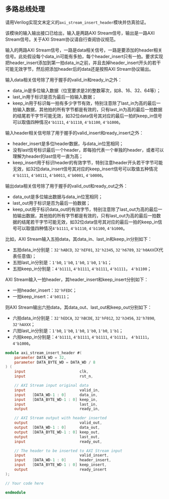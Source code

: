 ## 多路总线处理

请用Verilog实现文末定义的`axi_stream_insert_header`模块并仿真验证。

该模块的输入输出接口已给出，输入是两路AXI Stream信号，输出是一路AXI Stream信号。关于AXI Stream协议请自行查阅协议规范。

输入的两路AXI Stream信号，一路是data相关信号，一路是要添加的header相关信号。此处假设每个data_in可能有多拍，每个header_insert只有一拍。要求实现把header_insert添加到第一拍data_in之前，并且去掉header_insert开头的若干可能无效字节，然后把添加header后的data还是按照AXI Stream协议输出。

输入data相关信号除了用于握手的valid_in和ready_in之外：
- data_in是多位输入数据（位宽要求是2的整数幂次，如8、16、32、64等）；
- last_in用于标识是否为最后一拍输入数据；
- keep_in用于标识每一拍有多少字节有效，特别注意除了last_in为高的最后一拍输入数据，其他拍的所有字节都是有效的，只有last_in为高的最后一拍数据的结尾若干字节可能无效，如32位data信号其对应的最后一拍的keep_in信号可以取值四种情况`4'b1111`, `4'b1110`, `4'b1100`, `4'b1000`。

输入header相关信号除了用于握手的valid_insert和ready_insert之外：
- header_insert是多位header数据，与data_in位宽相同；
- 没有last信号标识最后一个header，即每拍代表一个单独的header，或者可以理解为header的last信号一直为高；
- keep_insert用于标识header的有效字节，特别注意header开头若干字节可能无效，如32位data_insert信号其对应的keep_insert信号可以取值五种情况`4'b1111`, `4'b0111`, `4'b0011`, `4'b0001`, `4'b0000`。

输出data相关信号除了用于握手的valid_out和ready_out之外：
- data_out是多位输出数据与data_in位宽相同；
- last_out用于标识是否为最后一拍数据；
- keep_out用于标识data_out的有效字节，特别注意除了last_out为高的最后一拍输出数据，其他拍的所有字节都是有效的，只有last_out为高的最后一拍数据的结尾若干字节可能无效，如32位data信号其对应的最后一拍的keep_in信号可以取值四种情况`4'b1111`, `4'b1110`, `4'b1100`, `4'b1000`。


比如，AXI Stream输入五拍data，其data_in、last_in和keep_in分别如下：
- 五拍data_in分别是：`32'hABCD`, `32'hEF01`, `32'h2345`, `32'h6789`, `32'h0AXX`(X代表任意值)；
- 五拍last_in分别是：`1'b0`, `1'b0`, `1'b0`, `1'b0`, `1'b1`；
- 五拍keep_in分别是：`4'b1111`, `4'b1111`, `4'b1111`, `4'b1111`， `4'b1100`；

AXI Stream输入一拍header，其header_insert和keep_insert分别如下：
- 一拍header_insert：`32'hFEDC`；
- 一拍keep_insert：`4'b0111`；

则AXI Stream输出六拍data，其data_out、last_out和keep_out分别如下：
- 六拍data_in分别是：`32'hEDCA`, `32'hBCDE`, `32'hF012`, `32'h3456`, `32'h7890`, `32'hAXXX`；
- 六拍last_in分别是：`1'b0`, `1'b0`, `1'b0`, `1'b0`, `1'b0`, `1'b1`；
- 六拍keep_in分别是：`4'b1111`, `4'b1111`, `4'b1111`, `4'b1111`， `4'b1111`， `4'b1000`。

```Verilog
module axi_stream_insert_header #(
    parameter DATA_WD = 32,
    parameter DATA_BYTE_WD = DATA_WD / 8
) (
    input                        clk,
    input                        rst_n,

    // AXI Stream input original data
    input                        valid_in,
    input   [DATA_WD-1 : 0]      data_in,
    input   [DATA_BYTE_WD-1 : 0] keep_in,
    input                        last_in,
    output                       ready_in,

    // AXI Stream output with header inserted
    output                       valid_out,
    output  [DATA_WD-1 : 0]      data_out,
    output  [DATA_BYTE_WD-1 : 0] keep_out,
    output                       last_out,
    input                        ready_out,

    // The header to be inserted to AXI Stream input
    input                        valid_insert,
    input   [DATA_WD-1 : 0]      header_insert,
    input   [DATA_BYTE_WD-1 : 0] keep_insert,
    output                       ready_insert
);

// Your code here

endmodule
```
